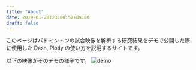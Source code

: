 ```yaml
---
title: "About"
date: 2019-01-28T23:08:57+09:00
draft: false
---
```


このページはバドミントンの試合映像を解析する研究結果をデモで公開した際に使用した Dash, Plotly の使い方を説明するサイトです。

以下の映像がそのデモの様子です。
![demo](/img/demo.gif)

